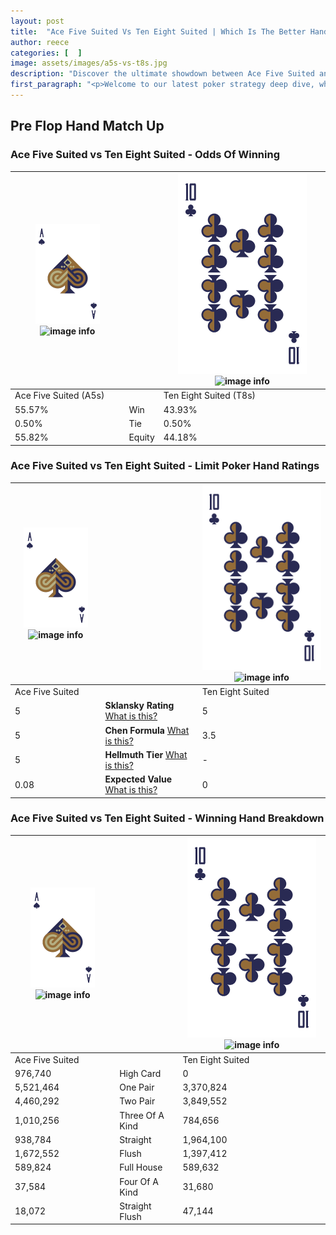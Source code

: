 ```yaml
---
layout: post
title:  "Ace Five Suited Vs Ten Eight Suited | Which Is The Better Hand In Poker? A Complete Guide"
author: reece
categories: [  ]
image: assets/images/a5s-vs-t8s.jpg
description: "Discover the ultimate showdown between Ace Five Suited and Ten Eight Suited in poker! Uncover the odds, strategies, and scenarios where one hand triumphs over the other. Get ready to up your poker game with this thrilling analysis."
first_paragraph: "<p>Welcome to our latest poker strategy deep dive, where we're pitting two distinct hands against each other in a high-stakes showdown: Ace Five Suited vs Ten Eight Suited.</p><p>In the dynamic world of poker, every decision counts, and knowing which hand holds the upper hand is key to your success at the table.</p><p>In this article, we'll dissect these two hands, explore the scenarios where one dominates the other, and equip you with the knowledge to make strategic choices that can tip the odds in your favor.</p><p>Get ready to unravel the intriguing dynamics of these poker hands and elevate your game to new heights.</p>"
---
```




[comment]: # (sp0)

## Pre Flop Hand Match Up

<div class="table hand-ratings" markdown="1"> 



### Ace Five Suited vs Ten Eight Suited - Odds Of Winning


    
| ![image info](assets/images/hand1/A.png) ![image info](assets/images/hand1/5s.png) |  | ![image info](assets/images/hand2/T.png) ![image info](assets/images/hand2/8s.png) |
| -------- | -------- | -------- |
| Ace Five Suited (A5s) |  | Ten Eight Suited (T8s) |
| 55.57% | Win | 43.93% |
| 0.50% | Tie | 0.50% |
| 55.82% | Equity | 44.18% |




[comment]: # (sp1)



### Ace Five Suited vs Ten Eight Suited - Limit Poker Hand Ratings


    
| ![image info](assets/images/hand1/A.png) ![image info](assets/images/hand1/5s.png) |  | ![image info](assets/images/hand2/T.png) ![image info](assets/images/hand2/8s.png) |
| -------- | -------- | -------- |
| Ace Five Suited |  | Ten Eight Suited |
| 5 | **Sklansky Rating** [What is this?](/sklansky-rating-explained) | 5 |
| 5 | **Chen Formula** [What is this?](/chen-formula-explained) | 3.5 |
| 5 | **Hellmuth Tier** [What is this?](/Hellmuth-tier-explained) | - |
| 0.08 | **Expected Value** [What is this?](/expected-value-explained) | 0 |




[comment]: # (sp2)



### Ace Five Suited vs Ten Eight Suited - Winning Hand Breakdown


    
| ![image info](assets/images/hand1/A.png) ![image info](assets/images/hand1/5s.png) |  | ![image info](assets/images/hand2/T.png) ![image info](assets/images/hand2/8s.png) |
| -------- | -------- | -------- |
| Ace Five Suited |  | Ten Eight Suited |
| 976,740 | High Card | 0 |
| 5,521,464 | One Pair | 3,370,824 |
| 4,460,292 | Two Pair | 3,849,552 |
| 1,010,256 | Three Of A Kind | 784,656 |
| 938,784 | Straight | 1,964,100 |
| 1,672,552 | Flush | 1,397,412 |
| 589,824 | Full House | 589,632 |
| 37,584 | Four Of A Kind | 31,680 |
| 18,072 | Straight Flush | 47,144 |




[comment]: # (sp3)



</div>

[comment]: # (sp4)



[comment]: # (sp5)

